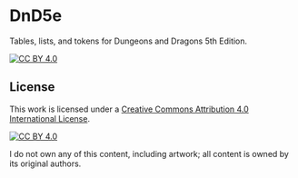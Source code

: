 # DnD5e
Tables, lists, and tokens for Dungeons and Dragons 5th Edition.

[![CC BY 4.0][cc-by-shield]][cc-by]

## License
This work is licensed under a
[Creative Commons Attribution 4.0 International License][cc-by].

[![CC BY 4.0][cc-by-image]][cc-by]

[cc-by]: http://creativecommons.org/licenses/by/4.0/
[cc-by-image]: https://i.creativecommons.org/l/by/4.0/88x31.png
[cc-by-shield]: https://img.shields.io/badge/License-CC%20BY%204.0-lightgrey.svg

I do not own any of this content, including artwork; all content is owned by its original authors.
